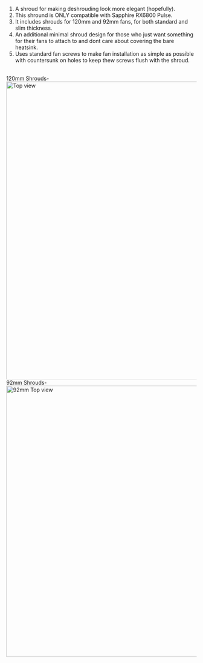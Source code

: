 1. A shroud for making deshrouding look more elegant (hopefully). <br />
2. This shround is ONLY compatible with Sapphire RX6800 Pulse. <br />
3. It includes shrouds for 120mm and 92mm fans, for both standard and slim thickness. <br />
4. An additional minimal shroud design for those who just want something for their fans to attach to and dont care about covering the bare heatsink. <br />
5. Uses standard fan screws to make fan installation as simple as possible with countersunk on holes to keep thew screws flush with the shroud.
<br />
120mm Shrouds- <br />
<img width="786" alt="Top view" src="https://github.com/HypnotisedLemon/Sapphire-RX6800-Pulse-Shroud/assets/95068107/b052848f-82d3-479c-84a4-c8e7da874ada">
<br />
92mm Shrouds- <br />
<img width="716" alt="92mm Top view" src="https://github.com/HypnotisedLemon/Sapphire-RX6800-Pulse-Shroud/assets/95068107/f4a89abf-9433-4457-99ff-ac48be2df611">
